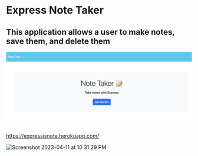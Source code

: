 # Express Note Taker

## This application allows a user to make notes, save them, and delete them 

<img src="assets/Screenshot%202023-04-11%20at%2010.31.29%20PM.png">

https://expressjsnote.herokuapp.com/

<img width="1393" alt="Screenshot 2023-04-11 at 10 31 29 PM" src="https://user-images.githubusercontent.com/117032701/231333329-f9b4f273-2b7d-4474-a376-dbe4661d8568.png">
